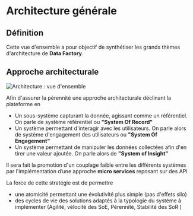 # Architecture générale


## Définition

Cette vue d'ensemble a pour objectif de synthétiser les grands thèmes d'architecture de **Data Factory**.

## Approche architecturale

![Architecture : vue d'ensemble](./images/0501.ArchitectureOverview.png)

Afin d'assurer la pérennité une approche architecturale déclinant la plateforme en

- Un sous-système capturant la donnée, agissant comme un référentiel. On parle de système référentiel ou **"System Of Record"**
- Un système permettant d'interagir avec les utilisateurs. On parle alors de système d'engagement des utilisateurs ou **"System Of Engagement"**
- Un système permettant de manipuler les données collectées afin d'en tirer une valeur ajoutée. On parle alors de **"System of Insight"**

Il sera fait la promotion d'un couplage faible entre les différents systèmes par l'implémentation d’une approche **micro services** reposant sur des API

La force de cette stratégie est de permettre

- une atomicité permettant une évolutivité plus simple (pas d'effets silo)
- des cycles de vie des solutions adaptés à la typologie du système à implémenter (Agilité, vélocité des SoE, Pérennité, Stabilité des SoR )
